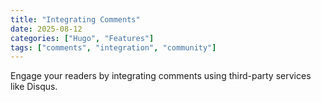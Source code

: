 ```yaml
---
title: "Integrating Comments"
date: 2025-08-12
categories: ["Hugo", "Features"]
tags: ["comments", "integration", "community"]
---
```


Engage your readers by integrating comments using third-party services like Disqus.